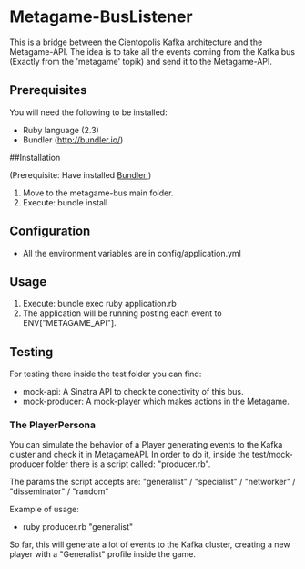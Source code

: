 # Metagame-BusListener

This is a bridge between the Cientopolis Kafka architecture and the Metagame-API.
The idea is to take all the events coming from the Kafka bus (Exactly from the 'metagame' topik) and send it to the Metagame-API.

## Prerequisites
You will need the following to be installed:

* Ruby language (2.3)
* Bundler (http://bundler.io/)

##Installation

(Prerequisite: Have installed [Bundler ](http://bundler.io/))
 1. Move to the metagame-bus main folder.
 2. Execute: bundle install

## Configuration

  * All the environment variables are in config/application.yml

## Usage
  1. Execute: bundle exec ruby application.rb
  2. The application will be running posting each event to ENV["METAGAME_API"].

## Testing

For testing there inside the test folder you can find:
- mock-api: A Sinatra API to check te conectivity of this bus.
- mock-producer: A mock-player which makes actions in the Metagame.

### The PlayerPersona

You can simulate the behavior of a Player generating events to the Kafka cluster and check it in MetagameAPI.
In order to do it, inside the test/mock-producer folder there is a script called: "producer.rb".

The params the script accepts are: "generalist" / "specialist" / "networker" / "disseminator" / "random"

Example of usage:
 - ruby producer.rb "generalist"

So far, this will generate a lot of events to the Kafka cluster, creating a new player with a "Generalist" profile inside the game.
